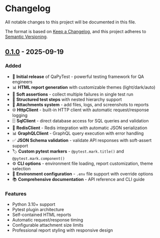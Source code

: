 # Changelog

All notable changes to this project will be documented in this file.

The format is based on [Keep a Changelog](https://keepachangelog.com/en/1.0.0/),
and this project adheres to [Semantic Versioning](https://semver.org/spec/v2.0.0.html).

## [0.1.0] - 2025-09-19

### Added
- 🚀 **Initial release** of QaPyTest - powerful testing framework for QA engineers
- 📊 **HTML report generation** with customizable themes (light/dark/auto)
- 🎯 **Soft assertions** - collect multiple failures in single test run
- 📝 **Structured test steps** with nested hierarchy support
- 📎 **Attachments system** - add files, logs, and screenshots to reports
- 🌐 **HttpClient** - built-in HTTP client with automatic request/response logging
- 🗄️ **SqlClient** - direct database access for SQL queries and validation
- 🔴 **RedisClient** - Redis integration with automatic JSON serialization
- 📊 **GraphQLClient** - GraphQL query execution with error handling
- ✅ **JSON Schema validation** - validate API responses with soft-assert support
- 🏷️ **Custom pytest markers** - `@pytest.mark.title()` and `@pytest.mark.component()`
- ⚙️ **CLI options** - environment file loading, report customization, theme selection
- 🔧 **Environment configuration** - `.env` file support with override options
- 📚 **Comprehensive documentation** - API reference and CLI guide

### Features
- Python 3.10+ support
- Pytest plugin architecture
- Self-contained HTML reports
- Automatic request/response timing
- Configurable attachment size limits
- Professional report styling with responsive design

[0.1.0]: https://github.com/o73k51i/qapytest/releases/tag/v0.1.0
